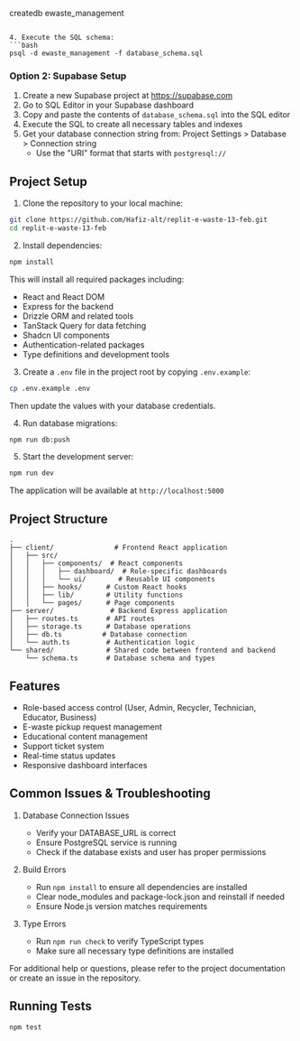 createdb ewaste_management
```

4. Execute the SQL schema:
```bash
psql -d ewaste_management -f database_schema.sql
```

### Option 2: Supabase Setup
1. Create a new Supabase project at https://supabase.com
2. Go to SQL Editor in your Supabase dashboard
3. Copy and paste the contents of `database_schema.sql` into the SQL editor
4. Execute the SQL to create all necessary tables and indexes
5. Get your database connection string from: Project Settings > Database > Connection string
   - Use the "URI" format that starts with `postgresql://`

## Project Setup
1. Clone the repository to your local machine:
```bash
git clone https://github.com/Hafiz-alt/replit-e-waste-13-feb.git
cd replit-e-waste-13-feb
```

2. Install dependencies:
```bash
npm install
```

This will install all required packages including:
- React and React DOM
- Express for the backend
- Drizzle ORM and related tools
- TanStack Query for data fetching
- Shadcn UI components
- Authentication-related packages
- Type definitions and development tools

3. Create a `.env` file in the project root by copying `.env.example`:
```bash
cp .env.example .env
```
Then update the values with your database credentials.

4. Run database migrations:
```bash
npm run db:push
```

5. Start the development server:
```bash
npm run dev
```

The application will be available at `http://localhost:5000`

## Project Structure
```
.
├── client/               # Frontend React application
│   ├── src/
│   │   ├── components/  # React components
│   │   │   ├── dashboard/  # Role-specific dashboards
│   │   │   └── ui/        # Reusable UI components
│   │   ├── hooks/      # Custom React hooks
│   │   ├── lib/        # Utility functions
│   │   └── pages/      # Page components
├── server/              # Backend Express application
│   ├── routes.ts       # API routes
│   ├── storage.ts      # Database operations
│   ├── db.ts          # Database connection
│   └── auth.ts         # Authentication logic
└── shared/             # Shared code between frontend and backend
    └── schema.ts       # Database schema and types
```

## Features
- Role-based access control (User, Admin, Recycler, Technician, Educator, Business)
- E-waste pickup request management
- Educational content management
- Support ticket system
- Real-time status updates
- Responsive dashboard interfaces

## Common Issues & Troubleshooting
1. Database Connection Issues
   - Verify your DATABASE_URL is correct
   - Ensure PostgreSQL service is running
   - Check if the database exists and user has proper permissions

2. Build Errors
   - Run `npm install` to ensure all dependencies are installed
   - Clear node_modules and package-lock.json and reinstall if needed
   - Ensure Node.js version matches requirements

3. Type Errors
   - Run `npm run check` to verify TypeScript types
   - Make sure all necessary type definitions are installed

For additional help or questions, please refer to the project documentation or create an issue in the repository.

## Running Tests
```bash
npm test